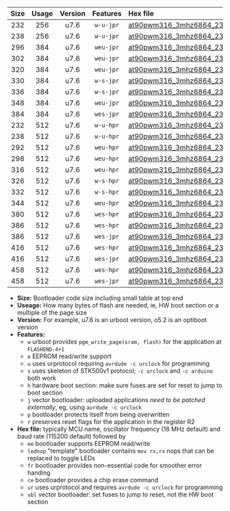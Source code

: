 |Size|Usage|Version|Features|Hex file|
|:-:|:-:|:-:|:-:|:--|
|232|256|u7.6|`w-u-jpr`|[at90pwm316_3mhz6864_230400bps_ur_vbl.hex](https://raw.githubusercontent.com/stefanrueger/urboot/main//at90pwm316_3mhz6864_230400bps_ur_vbl.hex)|
|238|256|u7.6|`w-u-jpr`|[at90pwm316_3mhz6864_230400bps_lednop_ur_vbl.hex](https://raw.githubusercontent.com/stefanrueger/urboot/main//at90pwm316_3mhz6864_230400bps_lednop_ur_vbl.hex)|
|296|384|u7.6|`weu-jpr`|[at90pwm316_3mhz6864_230400bps_ee_ur_vbl.hex](https://raw.githubusercontent.com/stefanrueger/urboot/main//at90pwm316_3mhz6864_230400bps_ee_ur_vbl.hex)|
|302|384|u7.6|`weu-jpr`|[at90pwm316_3mhz6864_230400bps_ee_lednop_ur_vbl.hex](https://raw.githubusercontent.com/stefanrueger/urboot/main//at90pwm316_3mhz6864_230400bps_ee_lednop_ur_vbl.hex)|
|320|384|u7.6|`weu-jpr`|[at90pwm316_3mhz6864_230400bps_ee_lednop_fr_ur_vbl.hex](https://raw.githubusercontent.com/stefanrueger/urboot/main//at90pwm316_3mhz6864_230400bps_ee_lednop_fr_ur_vbl.hex)|
|330|384|u7.6|`w-s-jpr`|[at90pwm316_3mhz6864_230400bps_vbl.hex](https://raw.githubusercontent.com/stefanrueger/urboot/main//at90pwm316_3mhz6864_230400bps_vbl.hex)|
|336|384|u7.6|`w-s-jpr`|[at90pwm316_3mhz6864_230400bps_lednop_vbl.hex](https://raw.githubusercontent.com/stefanrueger/urboot/main//at90pwm316_3mhz6864_230400bps_lednop_vbl.hex)|
|348|384|u7.6|`weu-jpr`|[at90pwm316_3mhz6864_230400bps_ee_lednop_fr_ce_ur_vbl.hex](https://raw.githubusercontent.com/stefanrueger/urboot/main//at90pwm316_3mhz6864_230400bps_ee_lednop_fr_ce_ur_vbl.hex)|
|384|384|u7.6|`wes-jpr`|[at90pwm316_3mhz6864_230400bps_ee_vbl.hex](https://raw.githubusercontent.com/stefanrueger/urboot/main//at90pwm316_3mhz6864_230400bps_ee_vbl.hex)|
|232|512|u7.6|`w-u-hpr`|[at90pwm316_3mhz6864_230400bps_ur.hex](https://raw.githubusercontent.com/stefanrueger/urboot/main//at90pwm316_3mhz6864_230400bps_ur.hex)|
|238|512|u7.6|`w-u-hpr`|[at90pwm316_3mhz6864_230400bps_lednop_ur.hex](https://raw.githubusercontent.com/stefanrueger/urboot/main//at90pwm316_3mhz6864_230400bps_lednop_ur.hex)|
|292|512|u7.6|`weu-hpr`|[at90pwm316_3mhz6864_230400bps_ee_ur.hex](https://raw.githubusercontent.com/stefanrueger/urboot/main//at90pwm316_3mhz6864_230400bps_ee_ur.hex)|
|298|512|u7.6|`weu-hpr`|[at90pwm316_3mhz6864_230400bps_ee_lednop_ur.hex](https://raw.githubusercontent.com/stefanrueger/urboot/main//at90pwm316_3mhz6864_230400bps_ee_lednop_ur.hex)|
|316|512|u7.6|`weu-hpr`|[at90pwm316_3mhz6864_230400bps_ee_lednop_fr_ur.hex](https://raw.githubusercontent.com/stefanrueger/urboot/main//at90pwm316_3mhz6864_230400bps_ee_lednop_fr_ur.hex)|
|326|512|u7.6|`w-s-hpr`|[at90pwm316_3mhz6864_230400bps.hex](https://raw.githubusercontent.com/stefanrueger/urboot/main//at90pwm316_3mhz6864_230400bps.hex)|
|332|512|u7.6|`w-s-hpr`|[at90pwm316_3mhz6864_230400bps_lednop.hex](https://raw.githubusercontent.com/stefanrueger/urboot/main//at90pwm316_3mhz6864_230400bps_lednop.hex)|
|344|512|u7.6|`weu-hpr`|[at90pwm316_3mhz6864_230400bps_ee_lednop_fr_ce_ur.hex](https://raw.githubusercontent.com/stefanrueger/urboot/main//at90pwm316_3mhz6864_230400bps_ee_lednop_fr_ce_ur.hex)|
|380|512|u7.6|`wes-hpr`|[at90pwm316_3mhz6864_230400bps_ee.hex](https://raw.githubusercontent.com/stefanrueger/urboot/main//at90pwm316_3mhz6864_230400bps_ee.hex)|
|386|512|u7.6|`wes-hpr`|[at90pwm316_3mhz6864_230400bps_ee_lednop.hex](https://raw.githubusercontent.com/stefanrueger/urboot/main//at90pwm316_3mhz6864_230400bps_ee_lednop.hex)|
|386|512|u7.6|`wes-jpr`|[at90pwm316_3mhz6864_230400bps_ee_lednop_vbl.hex](https://raw.githubusercontent.com/stefanrueger/urboot/main//at90pwm316_3mhz6864_230400bps_ee_lednop_vbl.hex)|
|416|512|u7.6|`wes-hpr`|[at90pwm316_3mhz6864_230400bps_ee_lednop_fr.hex](https://raw.githubusercontent.com/stefanrueger/urboot/main//at90pwm316_3mhz6864_230400bps_ee_lednop_fr.hex)|
|416|512|u7.6|`wes-jpr`|[at90pwm316_3mhz6864_230400bps_ee_lednop_fr_vbl.hex](https://raw.githubusercontent.com/stefanrueger/urboot/main//at90pwm316_3mhz6864_230400bps_ee_lednop_fr_vbl.hex)|
|458|512|u7.6|`wes-hpr`|[at90pwm316_3mhz6864_230400bps_ee_lednop_fr_ce.hex](https://raw.githubusercontent.com/stefanrueger/urboot/main//at90pwm316_3mhz6864_230400bps_ee_lednop_fr_ce.hex)|
|458|512|u7.6|`wes-jpr`|[at90pwm316_3mhz6864_230400bps_ee_lednop_fr_ce_vbl.hex](https://raw.githubusercontent.com/stefanrueger/urboot/main//at90pwm316_3mhz6864_230400bps_ee_lednop_fr_ce_vbl.hex)|

- **Size:** Bootloader code size including small table at top end
- **Useage:** How many bytes of flash are needed, ie, HW boot section or a multiple of the page size
- **Version:** For example, u7.6 is an urboot version, o5.2 is an optiboot version
- **Features:**
  + `w` urboot provides `pgm_write_page(sram, flash)` for the application at `FLASHEND-4+1`
  + `e` EEPROM read/write support
  + `u` uses urprotocol requiring `avrdude -c urclock` for programming
  + `s` uses skeleton of STK500v1 protocol; `-c urclock` and `-c arduino` both work
  + `h` hardware boot section: make sure fuses are set for reset to jump to boot section
  + `j` vector bootloader: uploaded applications *need to be patched externally*, eg, using `avrdude -c urclock`
  + `p` bootloader protects itself from being overwritten
  + `r` preserves reset flags for the application in the register R2
- **Hex file:** typically MCU name, oscillator frequency (16 MHz default) and baud rate (115200 default) followed by
  + `ee` bootloader supports EEPROM read/write
  + `lednop` "template" bootloader contains `mov rx,rx` nops that can be replaced to toggle LEDs
  + `fr` bootloader provides non-essential code for smoother error handing
  + `ce` bootloader provides a chip erase command
  + `ur` uses urprotocol and requires `avrdude -c urclock` for programming
  + `vbl` vector bootloader: set fuses to jump to reset, not the HW boot section
